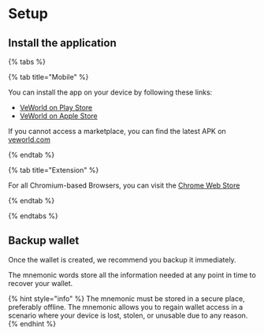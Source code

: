 # Setup


## Install the application <a href="#install" id="install"></a>

{% tabs %}

{% tab title="Mobile" %} 

You can install the app on your device by following these links:

- [VeWorld on Play Store](https://play.google.com/store/apps/details?id=org.vechain.veworld.app&utm_source=docs_vechain&utm_medium=website&utm_campaign=vechain_communication)
- [VeWorld on Apple Store](https://apps.apple.com/us/app/veworld/id6446854569?campaign=docs_vechain)

If you cannot access a marketplace, you can find the latest APK on [veworld.com](https://www.veworld.com/)

{% endtab %}

{% tab title="Extension" %}

For all Chromium-based Browsers, you can visit the [Chrome Web Store](https://chromewebstore.google.com/detail/veworld/ffondjhiilhjpmfakjbejdgbemolaaho?utm_source=docs_vechain&utm_medium=website&utm_campaign=vechain_communication)

{% endtab %}

{% endtabs %}

## Backup wallet <a href="#backup-wallet" id="backup-wallet"></a>

Once the wallet is created, we recommend you backup it immediately.

The mnemonic words store all the information needed at any point in time to recover your wallet.

{% hint style="info" %}
The mnemonic must be stored in a secure place, preferably offline. The mnemonic allows you to regain wallet access in a scenario where your device is lost, stolen, or unusable due to any reason.
{% endhint %}